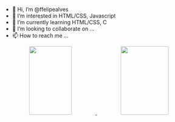 - 👋 Hi, I’m @ffelipealves
- 👀 I’m interested in HTML/CSS, Javascript
- 🌱 I’m currently learning HTML/CSS, C
- 💞️ I’m looking to collaborate on ...
- 📫 How to reach me ...

<div align="center">
  <a href="https://github.com/ffelipealves">
  <img height="180em" width="47%"= src="https://github-readme-stats.vercel.app/api?username=ffelipealves&show_icons=true&theme=highcontrast&include_all_commits=true&count_private=true"/>
  <img height="180em" width="50%" src="https://github-readme-stats.vercel.app/api/top-langs/?username=ffelipealves&layout=compact&langs_count=7&theme=highcontrast"/>
</div>

<!---
ffelipealves/ffelipealves is a ✨ special ✨ repository because its `README.md` (this file) appears on your GitHub profile.
You can click the Preview link to take a look at your changes.
--->
